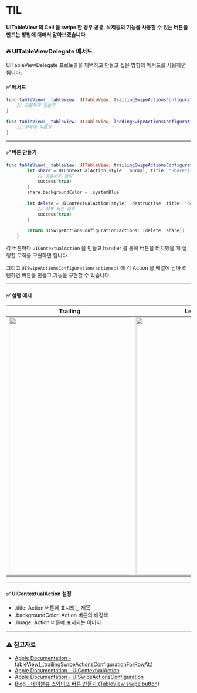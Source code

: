 # TIL

**UITableView 의 Cell 을 swipe 한 경우 공유, 삭제등의 기능을 사용할 수 있는 버튼을 만드는 방법에 대해서 알아보겠습니다.**

### 🔥 UITableViewDelegate 메서드

UITableViewDelegate 프로토콜을 채택하고 만들고 싶은 방향의 메서드를 사용하면 됩니다.

#### ✅ 메서드

~~~ swift
func tableView(_ tableView: UITableView, trailingSwipeActionsConfigurationForRowAt indexPath: IndexPath) -> UISwipeActionsConfiguration? {
	// 오른쪽에 만들기
}
    
func tableView(_ tableView: UITableView, leadingSwipeActionsConfigurationForRowAt indexPath: IndexPath) -> UISwipeActionsConfiguration? {
	// 왼쪽에 만들기
}
~~~

***

#### ✅ 버튼 만들기

~~~ swift
func tableView(_ tableView: UITableView, trailingSwipeActionsConfigurationForRowAt indexPath: IndexPath) -> UISwipeActionsConfiguration? {
        let share = UIContextualAction(style: .normal, title: "Share") {  (UIContextualAction, UIView, success: @escaping (Bool) -> Void) in
            // 공유버튼 클릭
            success(true)
        }
        share.backgroundColor = .systemBlue
        
        let delete = UIContextualAction(style: .destructive, title: "delete") { [self] (UIContextualAction, UIView, success: @escaping (Bool) -> Void) in
            // 삭제 버튼 클릭
            success(true)
        }
        
        return UISwipeActionsConfiguration(actions: [delete, share])
    }
~~~

각 버튼마다 `UIContextualAction` 을 만들고 handler 를 통해 버튼을 터치했을 때 실행할 로직을 구현하면 됩니다.

그리고 `UISwipeActionsConfiguration(actions:)` 에 각 Action 을 배열에 담아 리턴하면 버튼을 만들고 기능을 구현할 수 있습니다.

***

#### ✅ 실행 예시

|Trailing|Leading|
|-----|-----|
|<img src="https://github.com/DevWooHyeon/TIL_iOS/assets/123448121/7145cccf-26cf-41fd-86f8-4d32047b479e" width="330" height="700">|<img src="https://github.com/DevWooHyeon/TIL_iOS/assets/123448121/e3c701b0-a703-4d0a-ba34-0939842ffd6c" width="330" height="700">|

***

#### ✅ UIContextualAction 설정

- .title: Action 버튼에 표시되는 제목
- .backgroundColor: Action 버튼의 배경색
- .image: Action 버튼에 표시되는 이미지

***

### ⚠️ 참고자료
- [Apple Documentation - tableView(_:trailingSwipeActionsConfigurationForRowAt:)](https://developer.apple.com/documentation/uikit/uitableviewdelegate/2902367-tableview)
- [Apple Documentation - UIContextualAction](https://developer.apple.com/documentation/uikit/uicontextualaction)
- [Apple Documentation - UISwipeActionsConfiguration](https://developer.apple.com/documentation/uikit/uiswipeactionsconfiguration)
- [Blog - 테이블뷰 스와이프 버튼 만들기 (TableView swipe button)](https://gonslab.tistory.com/45)
